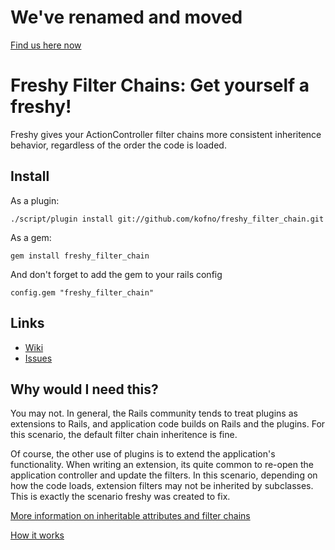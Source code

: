 
# We've renamed and moved

 [Find us here now](http://github.com/kofno/rails_inheritable_attributes_manager)

# Freshy Filter Chains: Get yourself a freshy!

Freshy gives your ActionController filter chains more consistent inheritence behavior, regardless of the order the code is loaded.

## Install

As a plugin:

    ./script/plugin install git://github.com/kofno/freshy_filter_chain.git

As a gem:

    gem install freshy_filter_chain

And don't forget to add the gem to your rails config

    config.gem "freshy_filter_chain"

## Links

* [Wiki](http://wiki.github.com/kofno/freshy_filter_chain)
* [Issues](http://github.com/kofno/freshy_filter_chain/issues)

## Why would I need this?

You may not. In general, the Rails community tends to treat plugins as extensions to Rails, and application code builds on Rails and the plugins. For this scenario, the default filter chain inheritence is fine.

Of course, the other use of plugins is to extend the application's functionality. When writing an extension, its quite common to re-open the application controller and update the filters. In this scenario, depending on how the code loads, extension filters may not be inherited by subclasses. This is exactly the scenario freshy was created to fix.

[More information on inheritable attributes and filter chains](http://wiki.github.com/kofno/freshy_filter_chain/rails-inheritable-attributes)

[How it works](http://wiki.github.com/kofno/freshy_filter_chain/how-it-works)



